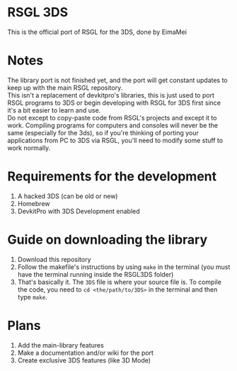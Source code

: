 # RSGL 3DS
This is the official port of RSGL for the 3DS, done by EimaMei
# Notes
The library port is not finished yet, and the port will get constant updates to keep up with the main RSGL repository.<br />
This isn't a replacement of devkitpro's libraries, this is just used to port RSGL programs to 3DS or begin developing with RSGL for 3DS first since it's a bit easier to learn and use.<br />
Do not except to copy-paste code from RSGL's projects and except it to work. Compiling programs for computers and consoles will never be the same (especially for the 3ds), so if you're thinking of porting your applications from PC to 3DS via RSGL, you'll need to modify some stuff to work normally.
# Requirements for the development
1. A hacked 3DS (can be old or new)<br />
2. Homebrew<br />
3. DevkitPro with 3DS Development enabled<br />
# Guide on downloading the library
1. Download this repository<br />
2. Follow the makefile's instructions by using `make` in the terminal (you must have the terminal running inside the RSGL3DS folder)<br />
3. That's basically it. The `3DS` file is where your source file is. To compile the code, you need to `cd <the/path/to/3DS>` in the terminal and then type `make`.
# Plans
1. Add the main-library features<br />
2. Make a documentation and/or wiki for the port<br />
3. Create exclusive 3DS features (like 3D Mode)<br />
